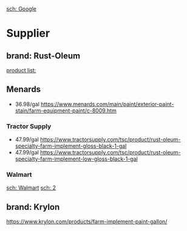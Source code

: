 [sch: Google](https://www.google.com/search?q=Farm+%26+Implement+Paint)

# Supplier
## brand: Rust-Oleum
[product list:](https://images.thdstatic.com/catalog/pdfImages/48/48873d6e-cefa-4dd3-872f-4f3e3c64b530.pdf)


## Menards
- 36.98/gal https://www.menards.com/main/paint/exterior-paint-stain/farm-equipment-paint/c-8009.htm

### Tractor Supply
- 47.99/gal https://www.tractorsupply.com/tsc/product/rust-oleum-specialty-farm-implement-gloss-black-1-gal
- 47.99/gal https://www.tractorsupply.com/tsc/product/rust-oleum-specialty-farm-implement-low-gloss-black-1-gal

### Walmart
[sch: Walmart](https://www.walmart.com/c/kp/rustoleum-farm-and-implement-paint) [sch: 2](https://www.walmart.com/search?q=rustoleum%20farm%20and%20implement&typeahead=farm%20and%20implement)


## brand: Krylon
https://www.krylon.com/products/farm-implement-paint-gallon/
